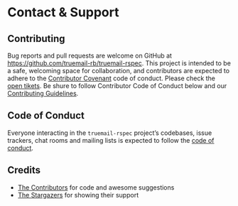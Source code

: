 # Contact & Support

## Contributing

Bug reports and pull requests are welcome on GitHub at https://github.com/truemail-rb/truemail-rspec. This project is intended to be a safe, welcoming space for collaboration, and contributors are expected to adhere to the [Contributor Covenant](http://contributor-covenant.org) code of conduct. Please check the [open tikets](https://github.com/truemail-rb/truemail-rspec/issues). Be shure to follow Contributor Code of Conduct below and our [Contributing Guidelines](https://github.com/truemail-rb/truemail-rspec/blob/master/CONTRIBUTING.md).

## Code of Conduct

Everyone interacting in the `truemail-rspec` project’s codebases, issue trackers, chat rooms and mailing lists is expected to follow the [code of conduct](https://github.com/truemail-rb/truemail-rspec/blob/master/CONTRIBUTING.md).

## Credits

- [The Contributors](https://github.com/truemail-rb/truemail-rspec/graphs/contributors) for code and awesome suggestions
- [The Stargazers](https://github.com/truemail-rb/truemail-rspec/stargazers) for showing their support
